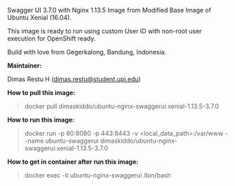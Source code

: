 Swagger UI 3.7.0 with Nginx 1.13.5 Image from Modified Base Image of Ubuntu Xenial (16.04).

This image is ready to run using custom User ID with non-root user execution for OpenShift ready.

Build with love from Gegerkalong, Bandung, Indonesia.

**Maintainer:**

Dimas Restu H (<dimas.restu@student.upi.edu>)

**How to pull this image:**

> docker pull dimaskiddo/ubuntu-nginx-swaggerui:xenial-1.13.5-3.7.0

**How to run this image:**

> docker run -p 80:8080 -p 443:8443 -v <local_data_path>:/var/www --name ubuntu-swaggerui dimaskiddo/ubuntu-nginx-swaggerui:xenial-1.13.5-3.7.0

**How to get in container after run this image:**

> docker exec -it ubuntu-nginx-swaggerui /bin/bash
